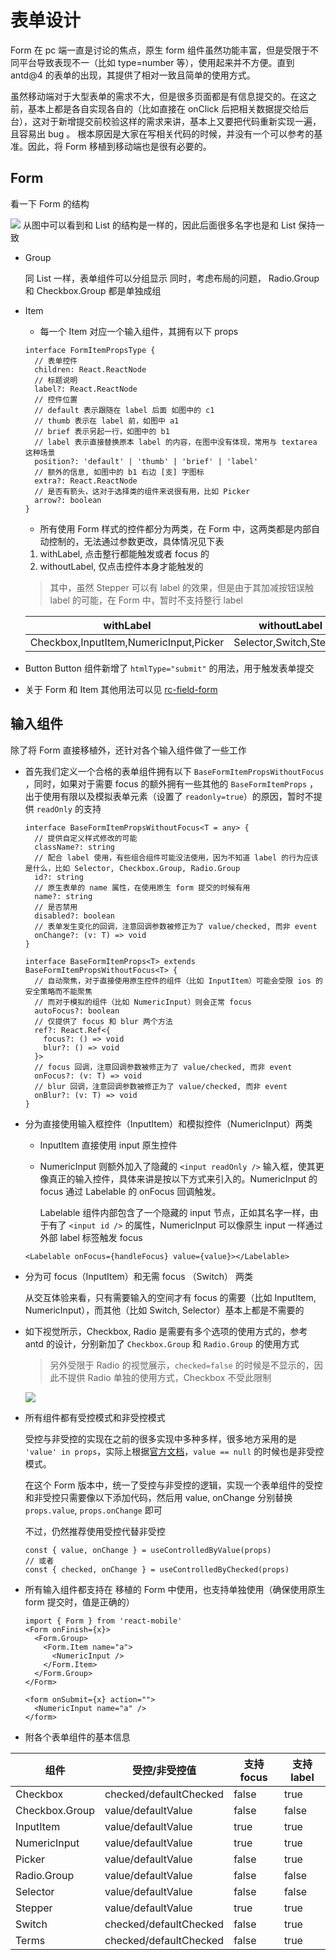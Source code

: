 # 表单设计

Form 在 pc 端一直是讨论的焦点，原生 form 组件虽然功能丰富，但是受限于不同平台导致表现不一（比如 type=number 等），使用起来并不方便。直到 antd@4 的表单的出现，其提供了相对一致且简单的使用方式。

虽然移动端对于大型表单的需求不大，但是很多页面都是有信息提交的。在这之前，基本上都是各自实现各自的（比如直接在 onClick 后把相关数据提交给后台），这对于新增提交前校验这样的需求来讲，基本上又要把代码重新实现一遍，且容易出 bug 。
根本原因是大家在写相关代码的时候，并没有一个可以参考的基准。因此，将 Form 移植到移动端也是很有必要的。

## Form

看一下 Form 的结构

![](https://gw.alipayobjects.com/mdn/rms_8ba022/afts/img/A*b5lqSJPRIvcAAAAAAAAAAAAAARQnAQ)
从图中可以看到和 List 的结构是一样的，因此后面很多名字也是和 List 保持一致

- Group

  同 List 一样，表单组件可以分组显示
  同时，考虑布局的问题， Radio.Group 和 Checkbox.Group 都是单独成组

- Item

  - 每一个 Item 对应一个输入组件，其拥有以下 props

  ```tsx | pure
  interface FormItemPropsType {
    // 表单控件
    children: React.ReactNode
    // 标题说明
    label?: React.ReactNode
    // 控件位置
    // default 表示跟随在 label 后面 如图中的 c1
    // thumb 表示在 label 前，如图中 a1
    // brief 表示另起一行，如图中的 b1
    // label 表示直接替换原本 label 的内容，在图中没有体现，常用与 textarea 这种场景
    position?: 'default' | 'thumb' | 'brief' | 'label'
    // 额外的信息, 如图中的 b1 右边 [支] 字图标
    extra?: React.ReactNode
    // 是否有箭头，这对于选择类的组件来说很有用，比如 Picker
    arrow?: boolean
  }
  ```

  - 所有使用 Form 样式的控件都分为两类，在 Form 中，这两类都是内部自动控制的，无法通过参数更改，具体情况见下表

  1. withLabel, 点击整行都能触发或者 focus 的
  2. withoutLabel, 仅点击控件本身才能触发的

  > 其中，虽然 Stepper 可以有 label 的效果，但是由于其加减按钮误触 label 的可能，在 Form 中，暂时不支持整行 label

  | withLabel                              | withoutLabel            | others                           |
  | -------------------------------------- | ----------------------- | -------------------------------- |
  | Checkbox,InputItem,NumericInput,Picker | Selector,Switch,Stepper | Checkbox.Group,Radio.Group,Terms |

- Button
  Button 组件新增了 `htmlType="submit"` 的用法，用于触发表单提交

- 关于 Form 和 Item 其他用法可以见 [rc-field-form](https://github.com/react-component/field-form)

## 输入组件

除了将 Form 直接移植外，还针对各个输入组件做了一些工作

- 首先我们定义一个合格的表单组件拥有以下 `BaseFormItemPropsWithoutFocus` ，同时，如果对于需要 focus 的额外拥有一些其他的 `BaseFormItemProps` ，出于使用有限以及模拟表单元素（设置了 `readonly=true`）的原因，暂时不提供 `readOnly` 的支持

  ```tsx | pure
  interface BaseFormItemPropsWithoutFocus<T = any> {
    // 提供自定义样式修改的可能
    className?: string
    // 配合 label 使用，有些组合组件可能没法使用，因为不知道 label 的行为应该是什么，比如 Selector, Checkbox.Group, Radio.Group
    id?: string
    // 原生表单的 name 属性，在使用原生 form 提交的时候有用
    name?: string
    // 是否禁用
    disabled?: boolean
    // 表单发生变化的回调，注意回调参数被修正为了 value/checked, 而非 event
    onChange?: (v: T) => void
  }

  interface BaseFormItemProps<T> extends BaseFormItemPropsWithoutFocus<T> {
    // 自动聚焦，对于直接使用原生控件的组件（比如 InputItem）可能会受限 ios 的安全策略而不能聚焦
    // 而对于模拟的组件（比如 NumericInput）则会正常 focus
    autoFocus?: boolean
    // 仅提供了 focus 和 blur 两个方法
    ref?: React.Ref<{
      focus?: () => void
      blur?: () => void
    }>
    // focus 回调，注意回调参数被修正为了 value/checked, 而非 event
    onFocus?: (v: T) => void
    // blur 回调，注意回调参数被修正为了 value/checked, 而非 event
    onBlur?: (v: T) => void
  }
  ```

- 分为直接使用输入框控件（InputItem）和模拟控件（NumericInput）两类

  - InputItem 直接使用 input 原生控件
  - NumericInput 则额外加入了隐藏的 `<input readOnly />` 输入框，使其更像真正的输入控件，具体来讲是按以下方式来引入的。NumericInput 的 focus 通过 Labelable 的 onFocus 回调触发。

    Labelable 组件内部包含了一个隐藏的 input 节点，正如其名字一样，由于有了 `<input id />` 的属性，NumericInput 可以像原生 input 一样通过外部 label 标签触发 focus

  ```tsx | pure
  <Labelable onFocus={handleFocus} value={value}></Labelable>
  ```

- 分为可 focus（InputItem）和无需 focus （Switch） 两类

  从交互体验来看，只有需要输入的空间才有 focus 的需要（比如 InputItem, NumericInput），而其他（比如 Switch, Selector）基本上都是不需要的

- 如下视觉所示，Checkbox, Radio 是需要有多个选项的使用方式的，参考 antd 的设计，分别新加了 `Checkbox.Group` 和 `Radio.Group` 的使用方式

  > 另外受限于 Radio 的视觉展示，`checked=false` 的时候是不显示的，因此不提供 Radio 单独的使用方式，Checkbox 不受此限制

  ![](https://gw.alipayobjects.com/mdn/rms_8ba022/afts/img/A*d5qaQI-pqGwAAAAAAAAAAAAAARQnAQ)

- 所有组件都有受控模式和非受控模式

  受控与非受控的实现在之前的很多实现中多种多样，很多地方采用的是 `'value' in props`，实际上根据[官方文档](https://reactjs.org/docs/forms.html#controlled-input-null-value)，`value == null` 的时候也是非受控模式。

  在这个 Form 版本中，统一了受控与非受控的逻辑，实现一个表单组件的受控和非受控只需要像以下添加代码，然后用 value, onChange 分别替换 `props.value`, `props.onChange` 即可

  不过，仍然推荐使用受控代替非受控

  ```tsx | pure
  const { value, onChange } = useControlledByValue(props)
  // 或者
  const { checked, onChange } = useControlledByChecked(props)
  ```

- 所有输入组件都支持在 移植的 Form 中使用，也支持单独使用（确保使用原生 form 提交时，值是正确的）

  ```tsx | pure
  import { Form } from 'react-mobile'
  <Form onFinish={x}>
    <Form.Group>
      <Form.Item name="a">
        <NumericInput />
      </Form.Item>
    </Form.Group>
  </Form>

  <form onSubmit={x} action="">
    <NumericInput name="a" />
  </form>
  ```

- 附各个表单组件的基本信息

| 组件           | 受控/非受控值          | 支持 focus | 支持 label |
| -------------- | ---------------------- | ---------- | ---------- |
| Checkbox       | checked/defaultChecked | false      | true       |
| Checkbox.Group | value/defaultValue     | false      | false      |
| InputItem      | value/defaultValue     | true       | true       |
| NumericInput   | value/defaultValue     | true       | true       |
| Picker         | value/defaultValue     | false      | true       |
| Radio.Group    | value/defaultValue     | false      | false      |
| Selector       | value/defaultValue     | false      | false      |
| Stepper        | value/defaultValue     | true       | true       |
| Switch         | checked/defaultChecked | false      | true       |
| Terms          | checked/defaultChecked | false      | true       |
